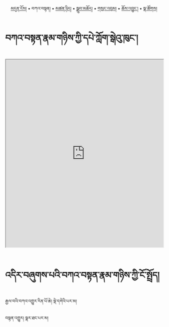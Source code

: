 <p align="center">
  <a href="https://bdrc-reader.github.io/mugey-gonpa/">མདུན་ངོས།</a> • <span>བཀའ་བསྟན།</span> • 
  <a href="https://bdrc-reader.github.io/mugey-gonpa/tsannyid">མཚན་ཉིད།</a> •
  <a href="https://bdrc-reader.github.io/mugey-gonpa/drubchod">སྒྲུབ་མཆོད།</a> • 
<a href="https://bdrc-reader.github.io/mugey-gonpa/sungbum">གསུང་འབུམ།</a> • <a href="https://bdrc-reader.github.io/mugey-gonpa/chojung">ཆོས་འབྱུང་།</a> • <a href="https://bdrc-reader.github.io/mugey-gonpa/natsok">སྣ་ཚོགས།</a></p>


# བཀའ་བསྟན་རྣམ་གཉིས་ཀྱི་དཔེ་ཀློག་སྒེའུ་ཁུང་།

<iframe src="https://library.bdrc.io/scripts/embed-iframe.html?work=bdr:W1ERI0027001&origin=website.com" width="100%" height="600"></iframe>

<br>
<br>

# འདིར་བཞུགས་པའི་བཀའ་བསྟན་རྣམ་གཉིས་ཀྱི་ངོ་སྤྲོད།

རྒྱལ་བའི་བཀའ་འགྱུར་རིན་པོ་ཆེ། སྡེ་དགེའི་པར་མ།

བསྟན་འགྱུར། སྣར་ཐང་པར་མ།
